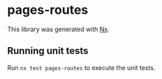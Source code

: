 # pages-routes

This library was generated with [Nx](https://nx.dev).

## Running unit tests

Run `nx test pages-routes` to execute the unit tests.
